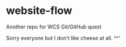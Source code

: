 # website-flow
Another repo for WCS Git/GitHub quest

Sorry everyone but I don't like cheese at all. ^^'
